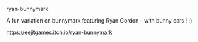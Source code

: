 ryan-bunnymark

A fun variation on bunnymark featuring Ryan Gordon - with bunny ears ! :)

https://eejitgames.itch.io/ryan-bunnymark
